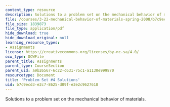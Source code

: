 ```yaml
---
content_type: resource
description: Solutions to a problem set on the mechanical behavior of materials.
file: /courses/3-22-mechanical-behavior-of-materials-spring-2008/b7c9ecd3e2c78625d09fe3e2c9627618_sol4.pdf
file_size: 1839873
file_type: application/pdf
hide_download: true
hide_download_original: null
learning_resource_types:
- Assignments
license: https://creativecommons.org/licenses/by-nc-sa/4.0/
ocw_type: OCWFile
parent_title: Assignments
parent_type: CourseSection
parent_uid: a9b26567-6c22-c631-75c1-a1130e999870
resourcetype: Document
title: 'Problem Set #4 Solutions'
uid: b7c9ecd3-e2c7-8625-d09f-e3e2c9627618
---
```

Solutions to a problem set on the mechanical behavior of materials.